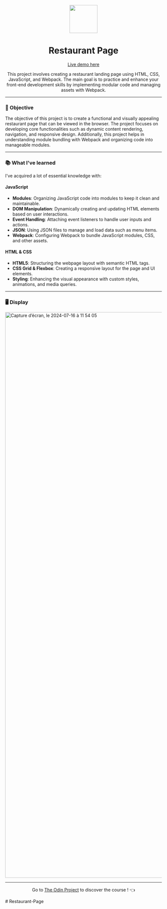 <p align="center">
  <img src="https://github.com/LaOuede/Restaurant-Page/blob/main/dist/images/restaurant-page.jpg" width="90"/>
</p>

<h1 align=center>Restaurant Page</h1>

<p align="center">
  <a href="https://laouede.github.io/Restaurant-Page/">Live demo here</a>
</p>

<p align=center>
This project involves creating a restaurant landing page using HTML, CSS, JavaScript, and Webpack. The main goal is to practice and enhance your front-end development skills by implementing modular code and managing assets with Webpack.
</p>

---

<h3 align="left">🎯 Objective</h3>

<p align=left>
The objective of this project is to create a functional and visually appealing restaurant page that can be viewed in the browser. The project focuses on developing core functionalities such as dynamic content rendering, navigation, and responsive design. Additionally, this project helps in understanding module bundling with Webpack and organizing code into manageable modules.
</p>

---

<h3 align="left">📚 What I've learned</h3>

I've acquired a lot of essential knowledge with:

<h4 align="left">JavaScript</h4>

- **Modules**: Organizing JavaScript code into modules to keep it clean and maintainable.
- **DOM Manipulation**: Dynamically creating and updating HTML elements based on user interactions.
- **Event Handling**: Attaching event listeners to handle user inputs and actions.
- **JSON**: Using JSON files to manage and load data such as menu items.
- **Webpack**: Configuring Webpack to bundle JavaScript modules, CSS, and other assets.

<h4 align="left">HTML & CSS</h4>

- **HTML5**: Structuring the webpage layout with semantic HTML tags.
- **CSS Grid & Flexbox**: Creating a responsive layout for the page and UI elements.
- **Styling**: Enhancing the visual appearance with custom styles, animations, and media queries.

---

<h3 align="left">🖥 Display</h3>
<img width="1814" alt="Capture d’écran, le 2024-07-16 à 11 54 05" src="https://github.com/user-attachments/assets/c0dd0f4b-3325-4f0c-bbaa-d816252c49cc">

---

<div align="center">

Go to [The Odin Project](https://www.theodinproject.com/) to discover the course ! 👈
</div>
# Restaurant-Page
